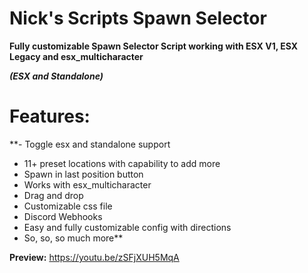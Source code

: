 # Nick's Scripts Spawn Selector

**Fully customizable Spawn Selector Script working with ESX V1, ESX Legacy and esx_multicharacter**

***(ESX and Standalone)***

# Features:
**- Toggle esx and standalone support
- 11+ preset locations with capability to add more
- Spawn in last position button
- Works with esx_multicharacter
- Drag and drop
- Customizable css file
- Discord Webhooks
- Easy and fully customizable config with directions
- So, so, so much more**

**Preview:** https://youtu.be/zSFjXUH5MqA
